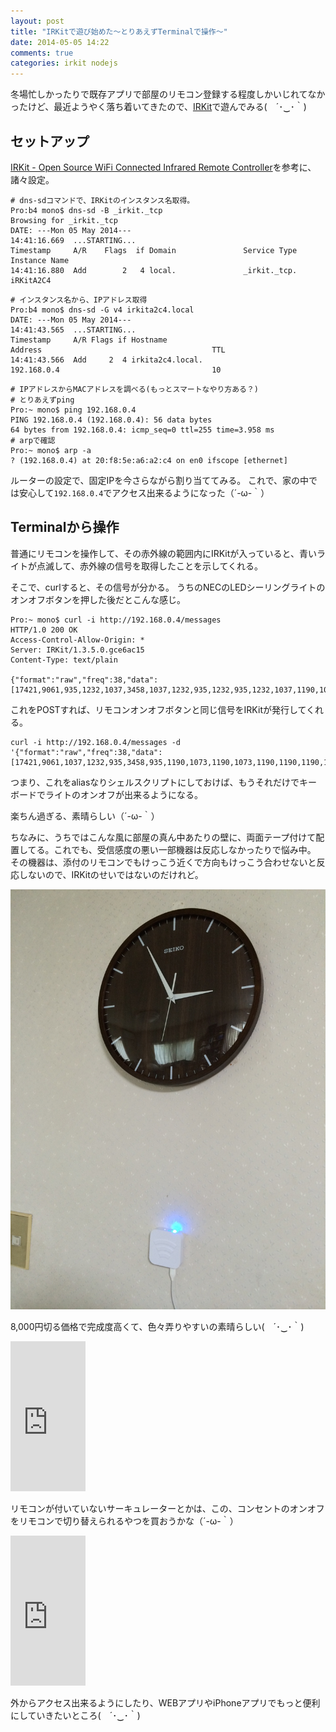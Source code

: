 ```yaml
---
layout: post
title: "IRKitで遊び始めた〜とりあえずTerminalで操作〜"
date: 2014-05-05 14:22
comments: true
categories: irkit nodejs
---
```


冬場忙しかったりで既存アプリで部屋のリモコン登録する程度しかいじれてなかったけど、最近ようやく落ち着いてきたので、[IRKit](http://www.amazon.co.jp/gp/product/B00H91KK26/ref=as_li_ss_tl?ie=UTF8&camp=247&creative=7399&creativeASIN=B00H91KK26&linkCode=as2&tag=mono0926-22)で遊んでみる(　´･‿･｀)

## セットアップ

[IRKit - Open Source WiFi Connected Infrared Remote Controller](http://getirkit.com/)を参考に、諸々設定。

```
# dns-sdコマンドで、IRKitのインスタンス名取得。
Pro:b4 mono$ dns-sd -B _irkit._tcp
Browsing for _irkit._tcp
DATE: ---Mon 05 May 2014---
14:41:16.669  ...STARTING...
Timestamp     A/R    Flags  if Domain               Service Type         Instance Name
14:41:16.880  Add        2   4 local.               _irkit._tcp.         iRKitA2C4
```

<!-- more -->

```
# インスタンス名から、IPアドレス取得
Pro:b4 mono$ dns-sd -G v4 irkita2c4.local
DATE: ---Mon 05 May 2014---
14:41:43.565  ...STARTING...
Timestamp     A/R Flags if Hostname                               Address                                      TTL
14:41:43.566  Add     2  4 irkita2c4.local.                       192.168.0.4                                  10
```

```
# IPアドレスからMACアドレスを調べる(もっとスマートなやり方ある？)
# とりあえずping
Pro:~ mono$ ping 192.168.0.4
PING 192.168.0.4 (192.168.0.4): 56 data bytes
64 bytes from 192.168.0.4: icmp_seq=0 ttl=255 time=3.958 ms
# arpで確認
Pro:~ mono$ arp -a
? (192.168.0.4) at 20:f8:5e:a6:a2:c4 on en0 ifscope [ethernet]
```

ルーターの設定で、固定IPを今さらながら割り当ててみる。
これで、家の中では安心して```192.168.0.4```でアクセス出来るようになった（´-ω-｀）


## Terminalから操作

普通にリモコンを操作して、その赤外線の範囲内にIRKitが入っていると、青いライトが点滅して、赤外線の信号を取得したことを示してくれる。

そこで、curlすると、その信号が分かる。
うちのNECのLEDシーリングライトのオンオフボタンを押した後だとこんな感じ。

```
Pro:~ mono$ curl -i http://192.168.0.4/messages
HTTP/1.0 200 OK
Access-Control-Allow-Origin: *
Server: IRKit/1.3.5.0.gce6ac15
Content-Type: text/plain

{"format":"raw","freq":38,"data":[17421,9061,935,1232,1037,3458,1037,1232,935,1232,935,1232,1037,1190,1037,1190,1037,3458,1037,3458,1037,1037,1037,3458,1037,3458,1037,1150,1037,3341,1073,3341,1073,1232,935,3458,935,3458,935,1232,1037,3341,935,1190,1073,3458,935,1190,1002,3458,1073,1073,1073,1190,1037,3458,1037,1190,1190,3228,968,1190,1073,3341,1073,1190,1002]}
```

これをPOSTすれば、リモコンオンオフボタンと同じ信号をIRKitが発行してくれる。
```
curl -i http://192.168.0.4/messages -d '{"format":"raw","freq":38,"data":[17421,9061,1037,1232,935,3458,935,1190,1073,1190,1073,1190,1190,1190,1073,1190,935,3458,1037,3341,1037,1190,935,3458,1002,3458,1002,1111,1111,3341,968,3458,968,1150,1150,3458,1037,3341,1037,1275,1002,3458,1002,1190,1037,3341,1037,1150,1150,3341,1037,1190,935,1275,935,3458,1037,1190,1002,3458,1037,1232,935,3458,1111,1111,1111]}'
```

つまり、これをaliasなりシェルスクリプトにしておけば、もうそれだけでキーボードでライトのオンオフが出来るようになる。

楽ちん過ぎる、素晴らしい（´-ω-｀）


ちなみに、うちではこんな風に部屋の真ん中あたりの壁に、両面テープ付けて配置してる。これでも、受信感度の悪い一部機器は反応しなかったりで悩み中。
その機器は、添付のリモコンでもけっこう近くで方向もけっこう合わせないと反応しないので、IRKitのせいではないのだけれど。

![irkit](/images/post/irkit.jpg)

8,000円切る価格で完成度高くて、色々弄りやすいの素晴らしい(　´･‿･｀)

<iframe src="http://rcm-fe.amazon-adsystem.com/e/cm?lt1=_blank&bc1=000000&IS2=1&bg1=FFFFFF&fc1=000000&lc1=0000FF&t=mono0926-22&o=9&p=8&l=as4&m=amazon&f=ifr&ref=ss_til&asins=B00H91KK26" style="width:120px;height:240px;" scrolling="no" marginwidth="0" marginheight="0" frameborder="0"></iframe>


リモコンが付いていないサーキュレーターとかは、この、コンセントのオンオフをリモコンで切り替えられるやつを買おうかな（´-ω-｀）

<iframe src="http://rcm-fe.amazon-adsystem.com/e/cm?lt1=_blank&bc1=000000&IS2=1&bg1=FFFFFF&fc1=000000&lc1=0000FF&t=mono0926-22&o=9&p=8&l=as4&m=amazon&f=ifr&ref=ss_til&asins=B0013L6ACM" style="width:120px;height:240px;" scrolling="no" marginwidth="0" marginheight="0" frameborder="0"></iframe>


外からアクセス出来るようにしたり、WEBアプリやiPhoneアプリでもっと便利にしていきたいところ(　´･‿･｀)